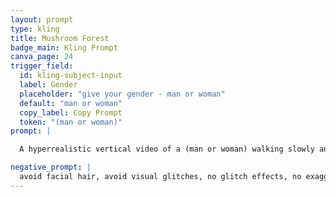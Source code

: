 ```yaml
---
layout: prompt
type: kling
title: Mushroom Forest
badge_main: Kling Prompt
canva_page: 24
trigger_field:
  id: kling-subject-input
  label: Gender
  placeholder: "give your gender - man or woman"
  default: "man or woman"
  copy_label: Copy Prompt
  token: "(man or woman)"
prompt: |

  A hyperrealistic vertical video of a (man or woman) walking slowly and purposefully through a surreal forest of towering alien mushrooms that emit vibrant pink and blue bioluminescent light. Dense purple mist swirls around their legs, trailing their movement with natural, realistic motion. As they move forward, the massive mushrooms overhead pulse gently in response, creating a rhythm of light that bathes the mist in a mesmerizing glow. Their arms sway subtly at their sides, posture steady and calm, fully captivated by the mysterious landscape. Light shifts dynamically with each step, deepening the dreamlike atmosphere. Natural and realistic motion throughout.

negative_prompt: |
  avoid facial hair, avoid visual glitches, no glitch effects, no exaggerated glow, avoid unrealistic lighting, avoid cartoon or anime styles, no artificial textures, no pixelation, no motion distortion, avoid plastic or overly smoothed skin, maintain natural proportions, no surreal or CGI appearance, avoid unnatural overlays or filters, ensure realistic movement and resolution, no neon green, cartoony motion, jitter, unnatural blinking, jerky camera moves, flickering light, slow motion, expressionless face, random hand gestures, stiff body, glow artifacts, strange head movement, inconsistent lighting, pixelation, ghosting, twitching
---
```

